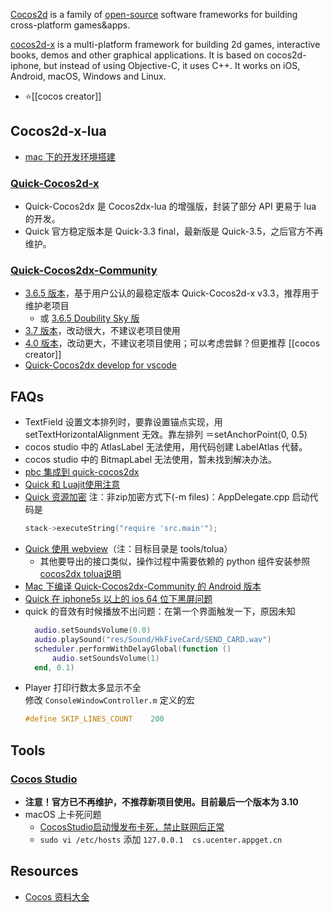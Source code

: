 [Cocos2d](http://cocos2d.org/) is a family of [open-source](https://github.com/cocos2d) software frameworks for building cross-platform games&apps.

[cocos2d-x](https://github.com/cocos2d/cocos2d-x) is a multi-platform framework for building 2d games, interactive books, demos and other graphical applications. It is based on cocos2d-iphone, but instead of using Objective-C, it uses C++. It works on iOS, Android, macOS, Windows and Linux.


- :star:[[cocos creator]]



## Cocos2d-x-lua
- [mac 下的开发环境搭建](http://sunhantao.github.io/2016/02/13/Mac%E4%B8%8B%E7%BC%96%E7%A0%81%E8%B0%83%E8%AF%95Cocos2dx-lua%E7%9A%84%E5%B7%A5%E5%85%B7/)

### [Quick-Cocos2d-x](https://github.com/chukong/quick-cocos2d-x)
- Quick-Cocos2dx 是 Cocos2dx-lua 的增强版，封装了部分 API 更易于 lua 的开发。
- Quick 官方稳定版本是 Quick-3.3 final，最新版是 Quick-3.5，之后官方不再维护。

### [Quick-Cocos2dx-Community](http://www.cocos2d-lua.org/)
- [3.6.5 版本](https://github.com/u0u0/Quick-Cocos2dx-Community/tree/3.6.5_Release)，基于用户公认的最稳定版本 Quick-Cocos2d-x v3.3，推荐用于维护老项目
  - 或 [3.6.5 Doubility Sky 版](https://github.com/doubility-sky/Quick-Cocos2dx-Community/tree/dev)
- [3.7 版本](https://github.com/u0u0/Quick-Cocos2dx-Community)，改动很大，不建议老项目使用
- [4.0 版本](https://github.com/u0u0/Cocos2d-Lua-Community)，改动更大，不建议老项目使用；可以考虑尝鲜？但更推荐 [[cocos creator]]
- [Quick-Cocos2dx develop for vscode](https://github.com/leitwolf/vscode-QuickXDev)



## FAQs
- TextField 设置文本排列时，要靠设置锚点实现，用 setTextHorizontalAlignment 无效。靠左排列 ＝setAnchorPoint(0, 0.5)
- cocos studio 中的 AtlasLabel 无法使用，用代码创建 LabelAtlas 代替。
- cocos studio 中的 BitmapLabel 无法使用，暂未找到解决办法。
- [pbc 集成到 quick-cocos2dx](http://www.cnblogs.com/suncoolcat/p/3297313.html)
- [Quick 和 Luajit使用注意](http://tairan.com/archives/10561/)
- [Quick 资源加密](http://tairan.com/archives/10157/) 注：非zip加密方式下(-m files)：AppDelegate.cpp 启动代码是
  ```C++
  stack->executeString("require 'src.main'"); 
  ```
- [Quick 使用 webview](http://my.oschina.net/u/1582495/blog/465695)（注：目标目录是 tools/tolua）
  - 其他要导出的接口类似，操作过程中需要依赖的 python 组件安装参照[cocos2dx tolua说明](https://github.com/cocos2d/cocos2d-x/tree/c9306a053f051325a03b5297be7be6d645584780/tools/tolua)
- [Mac 下编译 Quick-Cocos2dx-Community 的 Android 版本](http://tairan.com/archives/10567/)
- [Quick 在 iphone5s 以上的 ios 64 位下黑屏问题](http://www.cnblogs.com/yans/p/yans.html)
- quick 的音效有时候播放不出问题：在第一个界面触发一下，原因未知
  ```lua
    audio.setSoundsVolume(0.0)
    audio.playSound("res/Sound/HkFiveCard/SEND_CARD.wav")
    scheduler.performWithDelayGlobal(function ()
        audio.setSoundsVolume(1)
    end, 0.1)
  ```
- Player 打印行数太多显示不全  
  修改 `ConsoleWindowController.m` 定义的宏  
  ```cpp
  #define SKIP_LINES_COUNT    200
  ```



## Tools

### [Cocos Studio](http://www.cocos2d-x.org/download/cocos)
- **注意！官方已不再维护，不推荐新项目使用。目前最后一个版本为 3.10**
- macOS 上卡死问题
  - [CocosStudio启动慢发布卡死，禁止联网后正常](https://forum.cocos.org/t/cocosstudio/41214/12)
  - `sudo vi /etc/hosts` 添加 `127.0.0.1  cs.ucenter.appget.cn`



## Resources
- [Cocos 资料大全](https://github.com/fusijie/Cocos-Resource)
